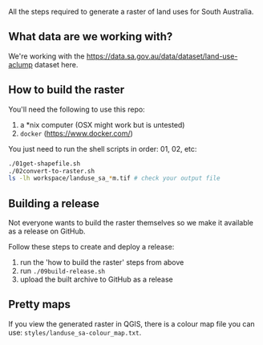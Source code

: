 All the steps required to generate a raster of land uses for South Australia.

## What data are we working with?
We're working with the https://data.sa.gov.au/data/dataset/land-use-aclump dataset here.

## How to build the raster
You'll need the following to use this repo:

 1. a *nix computer (OSX might work but is untested)
 1. `docker` (https://www.docker.com/)

You just need to run the shell scripts in order: 01, 02, etc:
```bash
./01get-shapefile.sh
./02convert-to-raster.sh
ls -lh workspace/landuse_sa_*m.tif # check your output file
```

## Building a release
Not everyone wants to build the raster themselves so we make it available
as a release on GitHub.

Follow these steps to create and deploy a release:

 1. run the 'how to build the raster' steps from above
 1. run `./09build-release.sh`
 1. upload the built archive to GitHub as a release

## Pretty maps
If you view the generated raster in QGIS, there is a colour map file you can
use: `styles/landuse_sa-colour_map.txt`.
